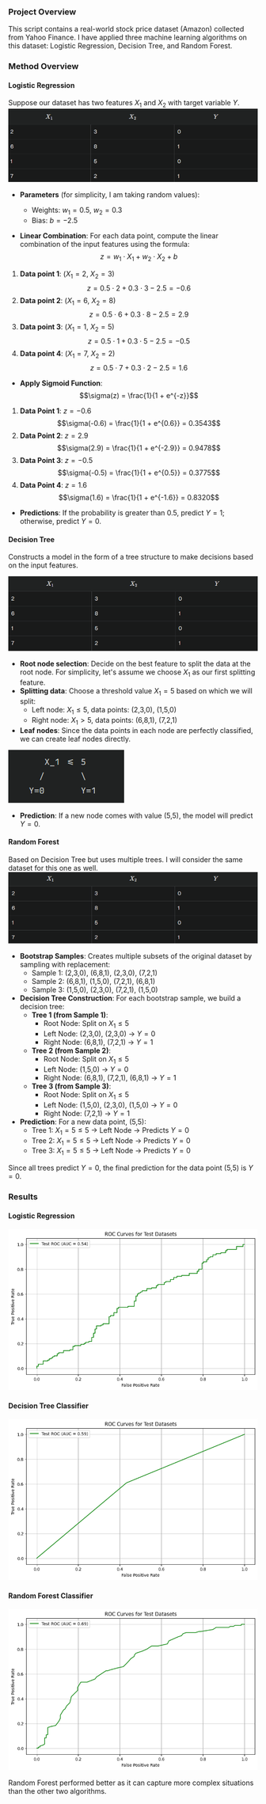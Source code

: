 ### Project Overview
This script contains a real-world stock price dataset (Amazon) collected from Yahoo Finance. I have applied three machine learning algorithms on this dataset: Logistic Regression, Decision Tree, and Random Forest.

### Method Overview

#### Logistic Regression
Suppose our dataset has two features $`X_1`$ and $`X_2`$ with target variable $`Y`$.
![Logistic Regression](image-3.png)

- **Parameters** (for simplicity, I am taking random values): 
    - Weights: $w_1 = 0.5$, $w_2 = 0.3$
    - Bias: $b = -2.5$

- **Linear Combination**: For each data point, compute the linear combination of the input features using the formula: $$z = w_1 \cdot X_1 + w_2 \cdot X_2 + b$$

1. **Data point 1**: ($X_1 = 2$, $X_2 = 3$)
$$z = 0.5 \cdot 2 + 0.3 \cdot 3 - 2.5 = -0.6$$
2. **Data point 2**: ($X_1 = 6$, $X_2 = 8$)
$$z = 0.5 \cdot 6 + 0.3 \cdot 8 - 2.5 = 2.9$$
3. **Data point 3**: ($X_1 = 1$, $X_2 = 5$)
$$z = 0.5 \cdot 1 + 0.3 \cdot 5 - 2.5 = -0.5$$
4. **Data point 4**: ($X_1 = 7$, $X_2 = 2$)
$$z = 0.5 \cdot 7 + 0.3 \cdot 2 - 2.5 = 1.6$$

- **Apply Sigmoid Function**:
$$\sigma(z) = \frac{1}{1 + e^{-z}}$$

1. **Data Point 1**: $z = -0.6$
    $$\sigma(-0.6) = \frac{1}{1 + e^{0.6}} = 0.3543$$ 
2. **Data Point 2**: $z = 2.9$
    $$\sigma(2.9) = \frac{1}{1 + e^{-2.9}} = 0.9478$$ 
3. **Data Point 3**: $z = -0.5$
    $$\sigma(-0.5) = \frac{1}{1 + e^{0.5}} = 0.3775$$ 
4. **Data Point 4**: $z = 1.6$
    $$\sigma(1.6) = \frac{1}{1 + e^{-1.6}} = 0.8320$$ 

- **Predictions**: If the probability is greater than 0.5, predict $Y = 1$; otherwise, predict $Y = 0$.

#### Decision Tree
Constructs a model in the form of a tree structure to make decisions based on the input features.

![Decision Tree](image.png)

- **Root node selection**: Decide on the best feature to split the data at the root node. For simplicity, let's assume we choose $X_1$ as our first splitting feature.
- **Splitting data**: Choose a threshold value $X_1 = 5$ based on which we will split:
    - Left node: $X_1 \leq 5$, data points: (2,3,0), (1,5,0)
    - Right node: $X_1 > 5$, data points: (6,8,1), (7,2,1)
- **Leaf nodes**: Since the data points in each node are perfectly classified, we can create leaf nodes directly.

![Decision Tree Leaf Nodes](image-1.png)

- **Prediction**: If a new node comes with value (5,5), the model will predict $Y = 0$.

#### Random Forest
Based on Decision Tree but uses multiple trees. I will consider the same dataset for this one as well.
![Random Forest](image-2.png)

- **Bootstrap Samples**: Creates multiple subsets of the original dataset by sampling with replacement:
    - Sample 1: (2,3,0), (6,8,1), (2,3,0), (7,2,1)
    - Sample 2: (6,8,1), (1,5,0), (7,2,1), (6,8,1)
    - Sample 3: (1,5,0), (2,3,0), (7,2,1), (1,5,0)
- **Decision Tree Construction**: For each bootstrap sample, we build a decision tree:
    - **Tree 1 (from Sample 1)**:
        - Root Node: Split on $X_1 \leq 5$
        - Left Node: (2,3,0), (2,3,0) → $Y = 0$
        - Right Node: (6,8,1), (7,2,1) → $Y = 1$
    - **Tree 2 (from Sample 2)**:
        - Root Node: Split on $X_1 \leq 5$
        - Left Node: (1,5,0) → $Y = 0$
        - Right Node: (6,8,1), (7,2,1), (6,8,1) → $Y = 1$
    - **Tree 3 (from Sample 3)**:
        - Root Node: Split on $X_1 \leq 5$
        - Left Node: (1,5,0), (2,3,0), (1,5,0) → $Y = 0$
        - Right Node: (7,2,1) → $Y = 1$
- **Prediction**: For a new data point, (5,5):
    - Tree 1: $X_1 = 5 \leq 5$ → Left Node → Predicts $Y = 0$
    - Tree 2: $X_1 = 5 \leq 5$ → Left Node → Predicts $Y = 0$
    - Tree 3: $X_1 = 5 \leq 5$ → Left Node → Predicts $Y = 0$

Since all trees predict $Y = 0$, the final prediction for the data point (5,5) is $Y = 0$.

### Results
#### Logistic Regression

![Logistic Regression Results](output1.png)

#### Decision Tree Classifier

![Decision Tree Results](output2.png)

#### Random Forest Classifier

![Random Forest Results](output3.png)

Random Forest performed better as it can capture more complex situations than the other two algorithms.

